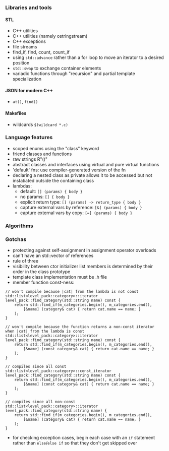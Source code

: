 ### Libraries and tools

#### STL

- C++ <random> utilities
- C++ <sstream> utilities (namely ostringstream)
- C++ exceptions
- file streams
- <algorithm> find_if, find, count, count_if
- using `std::advance` rather than a for loop to move an iterator to a desired position
- `std::swap` to exchange container elements
- variadic functions through "recursion" and partial template specialization

#### JSON for modern C++

- `at()`, `find()`

#### Makefiles

- wildcards `$(wildcard *.c)`


### Language features

- scoped enums using the "class" keyword
- friend classes and functions
- raw strings R"()"
- abstract classes and interfaces using virtual and pure virtual functions
- 'default' fns: use compiler-generated version of the fn
- declaring a nested class as private allows it to be accessed but not instatiated outside the containing class
- lambdas: 
  - default: `[] (params) { body }`
  - no params: `[] { body }`
  - explicit return type: `[] (params) -> return_type { body }`
  - capture external vars by reference: `[&] (params) { body }`
  - capture external vars by copy: `[=] (params) { body }`

### Algorithms

### Gotchas

- protecting against self-assignment in assignment operator overloads
- can't have an std::vector of references
- rule of three
- visibility between ctor initializer list members is determined by their order in the class prototype
- template class implementation must be .h file
- member function const-ness:

```
// won't compile because |cat| from the lambda is not const
std::list<level_pack::category>::iterator level_pack::find_category(std::string name) const {
    return std::find_if(m_categories.begin(), m_categories.end(),
        [&name] (category& cat) { return cat.name == name; }
    );
}
```

```
// won't compile because the function returns a non-const iterator when |cat| from the lambda is const
std::list<level_pack::category>::iterator level_pack::find_category(std::string name) const {
    return std::find_if(m_categories.begin(), m_categories.end(),
        [&name] (const category& cat) { return cat.name == name; }
    );
}
```

```
// compiles since all const
std::list<level_pack::category>::const_iterator level_pack::find_category(std::string name) const {
    return std::find_if(m_categories.begin(), m_categories.end(),
        [&name] (const category& cat) { return cat.name == name; }
    );
}
```

```
// compiles since all non-const
std::list<level_pack::category>::iterator level_pack::find_category(std::string name) {
    return std::find_if(m_categories.begin(), m_categories.end(),
        [&name] (category& cat) { return cat.name == name; }
    );
}
```
- for checking exception cases, begin each case with an `if` statement rather than `else`/`else if` so that they don't
get skipped over
